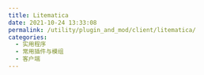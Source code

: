 ```yaml
---
title: Litematica
date: 2021-10-24 13:33:08
permalink: /utility/plugin_and_mod/client/litematica/
categories: 
  - 实用程序
  - 常用插件与模组
  - 客户端
---
```

